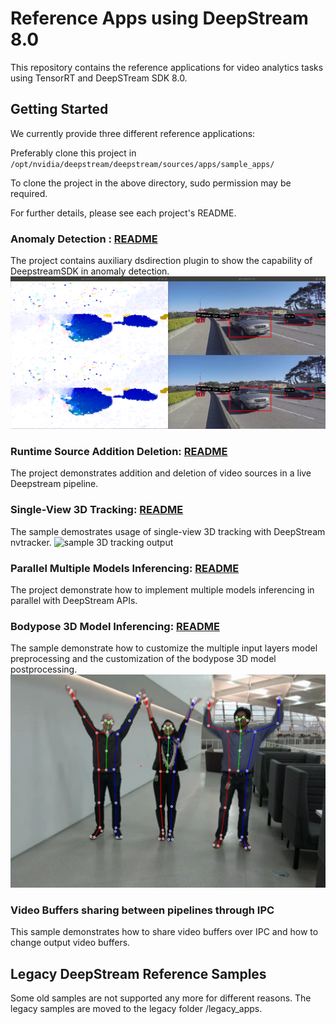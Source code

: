 # Reference Apps using DeepStream 8.0

This repository contains the reference applications for video analytics tasks using TensorRT and DeepSTream SDK 8.0.

## Getting Started ##
We currently provide three different reference applications:

Preferably clone this project in
`/opt/nvidia/deepstream/deepstream/sources/apps/sample_apps/`

To clone the project in the above directory, sudo permission may be required.

For further details, please see each project's README.

### Anomaly Detection : [README](anomaly/README.md) ###
  The project contains auxiliary dsdirection plugin to show the capability of DeepstreamSDK in anomaly detection.
  ![sample anomaly output](anomaly/.opticalflow.png)
### Runtime Source Addition Deletion: [README](runtime_source_add_delete/README.md) ###
  The project demonstrates addition and deletion of video sources in a live Deepstream pipeline.
### Single-View 3D Tracking: [README](deepstream-tracker-3d/README.md) ###
  The sample demostrates usage of single-view 3D tracking with DeepStream nvtracker.
  ![sample 3D tracking output](deepstream-tracker-3d/figures/.retail_viz.png)
### Parallel Multiple Models Inferencing: [README](deepstream_parallel_inference_app/README.md) ###
  The project demonstrate how to implement multiple models inferencing in parallel with DeepStream APIs.
### Bodypose 3D Model Inferencing: [README](deepstream-bodypose-3d/README.md) ###
  The sample demonstrate how to customize the multiple input layers model preprocessing and the customization of the bodypose 3D model postprocessing.
  ![Bodypose 3D sample output](deepstream-bodypose-3d/sources/.screenshot.png)
### Video Buffers sharing between pipelines through IPC ###
  This sample demonstrates how to share video buffers over IPC and how to change output video buffers.

## Legacy DeepStream Reference Samples
Some old samples are not supported any more for different reasons. The legacy samples are moved to the legacy folder /legacy_apps.
